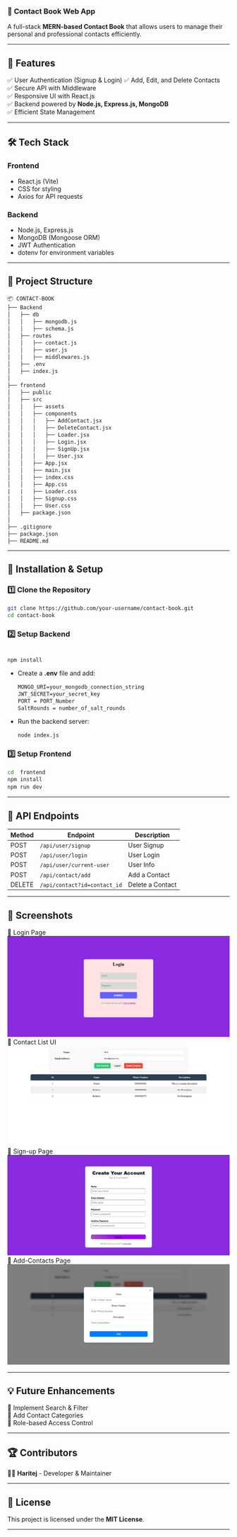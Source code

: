 
### 📖 **Contact Book Web App**  
A full-stack **MERN-based Contact Book** that allows users to manage their personal and professional contacts efficiently.

---

## 🚀 **Features**
✅ User Authentication (Signup & Login) 
✅ Add, Edit, and Delete Contacts  
✅ Secure API with Middleware  
✅ Responsive UI with React.js  
✅ Backend powered by **Node.js, Express.js, MongoDB**  
✅ Efficient State Management  

---

## 🛠 **Tech Stack**
### **Frontend**  
- React.js (Vite)  
- CSS for styling  
- Axios for API requests  

### **Backend**  
- Node.js, Express.js  
- MongoDB (Mongoose ORM)  
- JWT Authentication  
- dotenv for environment variables  

---

## 📂 **Project Structure**
```
📦 CONTACT-BOOK
├── Backend
│   ├── db
│   │   ├── mongodb.js
│   │   ├── schema.js
│   ├── routes
│   │   ├── contact.js
│   │   ├── user.js
│   │   ├── middlewares.js
│   ├── .env
│   ├── index.js
│
├── frontend
│   ├── public
│   ├── src
│   │   ├── assets
│   │   ├── components
│   │   │   ├── AddContact.jsx
│   │   │   ├── DeleteContact.jsx
│   │   │   ├── Loader.jsx
│   │   │   ├── Login.jsx
│   │   │   ├── SignUp.jsx
│   │   │   ├── User.jsx
│   │   ├── App.jsx
│   │   ├── main.jsx
│   │   ├── index.css
│   │   ├── App.css
|   |   ├── Loader.css
│   │   ├── Signup.css
│   │   ├── User.css
│   ├── package.json
│
├── .gitignore
├── package.json
├── README.md
```

---

## 🎯 **Installation & Setup**
### **1️⃣ Clone the Repository**
```sh
git clone https://github.com/your-username/contact-book.git
cd contact-book
```

### **2️⃣ Setup Backend**
```sh

npm install
```
- Create a **.env** file and add:
  ```
  MONGO_URI=your_mongodb_connection_string
  JWT_SECRET=your_secret_key
  PORT = PORT_Number
  SaltRounds = number_of_salt_rounds
  ```

- Run the backend server:
  ```sh
  node index.js
  ```

### **3️⃣ Setup Frontend**
```sh
cd  frontend
npm install
npm run dev
```

---

## 🔗 **API Endpoints**
| Method | Endpoint         | Description         |
|--------|------------------|---------------------|
| POST   | `/api/user/signup` | User Signup      |
| POST   | `/api/user/login`  | User Login        |
| POST   | `/api/user/current-user`  | User Info  |
| POST   | `/api/contact/add`     | Add a Contact     |
| DELETE | `/api/contact?id=contact_id` | Delete a Contact  |

---

## 🎨 **Screenshots**

📌 Login Page  
![Login Page](frontend/public/images/login-image.png)
📌 Contact List UI  
![Contact List](frontend/public/images/userPage-image.png)
📌 Sign-up Page
![Sign-up Page](frontend/public/images/signup-image.png)  
📌 Add-Contacts Page
![Add Contacts Page](frontend/public/images/addContacts-image.png) 

---

## 💡 **Future Enhancements**
🚀 Implement Search & Filter  
🚀 Add Contact Categories  
🚀 Role-based Access Control  

---

## 🏆 **Contributors**
👨‍💻 **Haritej** - Developer & Maintainer  

---

## 📝 **License**
This project is licensed under the **MIT License**.  

---

